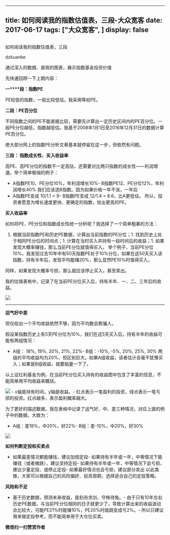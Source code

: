 
---
title:   如何阅读我的指数估值表，三段-大众宽客
date: 2017-06-17
tags: ["大众宽客", ]
display: false
---


## 



如何阅读我的指数估值表，三段




dzkuanke




通过深入的数据、直观的图表，展示指数基金投资价值


先快速回顾一下上期内容：



**一****段：指数PE**

PE较低的指数，一般比较低估。我采用等权PE。

**二段：PE百分位**

不同指数之间的PE不能直接比较，需要先计算出一定历史区间内的PE百分位。一般PE分位越低，指数越低估。我基于2008年1月1日至2016年12月31日的数据计算PE百分位。



绝大部分网上的指数PE分析文章基本就停留在这一步，但依然有问题。



**三段： 指数成长性、买入收益率**

高PE、高PE分位的指数不一定高估，还需要对比两只指数的成长性——利润增速。举个简单极端的例子：
- A指数PE10、PE分位10%，年利润增长10%- B指数PE12、PE分位12%，年利润增长40%
我们应该选B指数。因为如果价格一年不涨，一年后
- A指数PE变成 10/1.1 = 9- B指数PE变成 12/1.4 = 8.6，比A更低估。
所以，投资者愿意为增长速度更快、更确定的指数，给出更高的PE。



**买入收益率**

如何将PE、PE分位和指数成长性统一分析呢？我选择了一个简单粗暴的方法：
1. 根据当前指数PE和历史PE数据，计算出当前指数的PE分位；1. 找到历史上处于相同PE分位的时间点；1. 计算在当时买入并持有一段时间后的收益；1. 如果发现大概率赚钱，那么当前PE分位就值得买入。
举个例子，当前PE分位10%，我发现过去10年中有50天指数PE处于10%分位，如果在这50天买入该指数，持有半年后，发现平均能赚20%，那么显然PE10%时值得买入。



同样，如果发现大概率亏损，那么就应该停止买入，甚至卖出。



我的估值表格中，记录了在当前PE分位买入后，持有半年、一、二、三年后的收益。

<img data-s="300,640" data-type="png" src="http://mmbiz.qpic.cn/mmbiz_png/PKw3FQPmhIglqiatz83Ekd2S6RBM6ibklKQ1HEVQs2Zq4mS2dqpE7AjkskgMsVnfMM9ALy9lKpwKZAklQzXibEPgw/0?wx_fmt=png" data-ratio="0.3176691729323308" data-w="1064"/>

****

**运气好中差**

但仅给出一个平均收益依然不够，因为平均数会欺骗人。



假设某指数历史上有5天PE分位为10%，我们在这5天买入后，持有半年的收益可能有两组情况：
- A组： 18%, 19%, 20%, 21%, 22%- B组：-10%, -5%, 20%, 25%, 30%
两组的平均收益均为20%，但区别巨大。如果A组收益，读者估计会毫不犹豫买入；如果是B组收益，就要掂量一下了。



以上证红利基金为例，在当前PE分位买入持有的收益图中包含了丰富的信息，不能简单用平均收益来概括。



<img data-s="300,640" data-type="png" src="http://mmbiz.qpic.cn/mmbiz_png/PKw3FQPmhIglqiatz83Ekd2S6RBM6ibklK4OSDrCpNtElKFia3Pic9GSjjRcLcPw82msLc6jXXiak3RwRlEljQOn57A/0?wx_fmt=png" style="white-space: normal;" data-ratio="0.6410256410256411" data-w="1248"/>
- x轴是持有时间，y轴是收益。- 红点表示一笔盈利的投资，绿点表示一笔亏损的投资。红点越多，表示盈利概率越大。


为了更好的描述数据，我在表格中记录了运气好、中、差三种情况，对应上面的例子中的数据，大致为：
- A组：差18%，中20%，好22%- B组：差-10%，中20%，好30%


<img data-s="300,640" data-type="png" src="http://mmbiz.qpic.cn/mmbiz_png/PKw3FQPmhIglqiatz83Ekd2S6RBM6ibklKM15ePuzia4PAkDYA4Kf6weM1IIAyLuYWZrxlNLMv4fNIPBZicA7KAXDg/0?wx_fmt=png" data-ratio="0.31666666666666665" data-w="1080"/>



**如何判断定投和买卖点**
- 如果最差情况都能赚钱，建议加倍定投- 如果持有半年或一年，中等情况下能赚钱（或者微跌），建议坚持定投- 如果持有半年或一年，中等情况下会亏损，建议少量定投、或停止定投- 如果最好情况也会亏损，建议部分卖出
以此类推，大家可以根据自己的风险偏好、投资周期，选择适合自己的定投策略。



**风险和不足**
- 基于历史数据，预测未来收益，是刻舟求剑、守株待兔。- 由于只有10年左右历史PE数据，与当前PE分位相同的日子就更少了，导致计算出来的收益波动会比较大，可能PE21%时能赚10%，PE20%时就跳变成亏2%。- 所以只建议用来做定投参考，而不能简单用于大仓位买卖。

**微信扫一扫赞赏作者**















